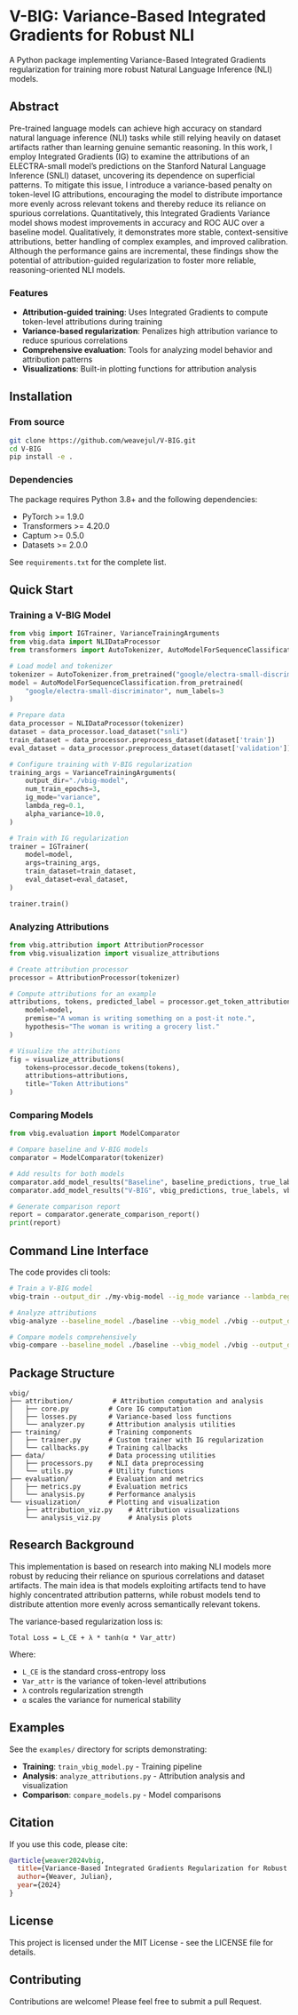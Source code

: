 # V-BIG: Variance-Based Integrated Gradients for Robust NLI

A Python package implementing Variance-Based Integrated Gradients regularization for training more robust Natural Language Inference (NLI) models.

## Abstract

Pre-trained language models can achieve high accuracy on standard natural language inference (NLI) tasks while still relying heavily on dataset artifacts rather than learning genuine semantic reasoning. In this work, I employ Integrated Gradients (IG) to examine the attributions of an ELECTRA-small model’s predictions on the Stanford Natural Language Inference (SNLI) dataset, uncovering its dependence on superficial patterns. To mitigate this issue, I introduce a variance-based penalty on token-level IG attributions, encouraging the model to distribute importance more evenly across relevant tokens and thereby reduce its reliance on spurious correlations. Quantitatively, this Integrated Gradients Variance model shows modest improvements in accuracy and ROC AUC over a baseline model. Qualitatively, it demonstrates more stable, context-sensitive attributions, better handling of complex examples, and improved calibration. Although the performance gains are incremental, these findings show the potential of attribution-guided regularization to foster more reliable, reasoning-oriented NLI models.

### Features

- **Attribution-guided training**: Uses Integrated Gradients to compute token-level attributions during training
- **Variance-based regularization**: Penalizes high attribution variance to reduce spurious correlations
- **Comprehensive evaluation**: Tools for analyzing model behavior and attribution patterns
- **Visualizations**: Built-in plotting functions for attribution analysis

## Installation

### From source

```bash
git clone https://github.com/weavejul/V-BIG.git
cd V-BIG
pip install -e .
```

### Dependencies

The package requires Python 3.8+ and the following dependencies:
- PyTorch >= 1.9.0
- Transformers >= 4.20.0
- Captum >= 0.5.0
- Datasets >= 2.0.0

See `requirements.txt` for the complete list.

## Quick Start

### Training a V-BIG Model

```python
from vbig import IGTrainer, VarianceTrainingArguments
from vbig.data import NLIDataProcessor
from transformers import AutoTokenizer, AutoModelForSequenceClassification

# Load model and tokenizer
tokenizer = AutoTokenizer.from_pretrained("google/electra-small-discriminator")
model = AutoModelForSequenceClassification.from_pretrained(
    "google/electra-small-discriminator", num_labels=3
)

# Prepare data
data_processor = NLIDataProcessor(tokenizer)
dataset = data_processor.load_dataset("snli")
train_dataset = data_processor.preprocess_dataset(dataset['train'])
eval_dataset = data_processor.preprocess_dataset(dataset['validation'])

# Configure training with V-BIG regularization
training_args = VarianceTrainingArguments(
    output_dir="./vbig-model",
    num_train_epochs=3,
    ig_mode="variance",
    lambda_reg=0.1,
    alpha_variance=10.0,
)

# Train with IG regularization
trainer = IGTrainer(
    model=model,
    args=training_args,
    train_dataset=train_dataset,
    eval_dataset=eval_dataset,
)

trainer.train()
```

### Analyzing Attributions

```python
from vbig.attribution import AttributionProcessor
from vbig.visualization import visualize_attributions

# Create attribution processor
processor = AttributionProcessor(tokenizer)

# Compute attributions for an example
attributions, tokens, predicted_label = processor.get_token_attributions(
    model=model,
    premise="A woman is writing something on a post-it note.",
    hypothesis="The woman is writing a grocery list."
)

# Visualize the attributions
fig = visualize_attributions(
    tokens=processor.decode_tokens(tokens),
    attributions=attributions,
    title="Token Attributions"
)
```

### Comparing Models

```python
from vbig.evaluation import ModelComparator

# Compare baseline and V-BIG models
comparator = ModelComparator(tokenizer)

# Add results for both models
comparator.add_model_results("Baseline", baseline_predictions, true_labels, baseline_attributions)
comparator.add_model_results("V-BIG", vbig_predictions, true_labels, vbig_attributions)

# Generate comparison report
report = comparator.generate_comparison_report()
print(report)
```

## Command Line Interface

The code provides cli tools:

```bash
# Train a V-BIG model
vbig-train --output_dir ./my-vbig-model --ig_mode variance --lambda_reg 0.1

# Analyze attributions
vbig-analyze --baseline_model ./baseline --vbig_model ./vbig --output_dir ./analysis

# Compare models comprehensively
vbig-compare --baseline_model ./baseline --vbig_model ./vbig --output_dir ./comparison
```

## Package Structure

```
vbig/
├── attribution/          # Attribution computation and analysis
│   ├── core.py          # Core IG computation
│   ├── losses.py        # Variance-based loss functions
│   └── analyzer.py      # Attribution analysis utilities
├── training/            # Training components
│   ├── trainer.py       # Custom trainer with IG regularization
│   └── callbacks.py     # Training callbacks
├── data/                # Data processing utilities
│   ├── processors.py    # NLI data preprocessing
│   └── utils.py         # Utility functions
├── evaluation/          # Evaluation and metrics
│   ├── metrics.py       # Evaluation metrics
│   └── analysis.py      # Performance analysis
└── visualization/       # Plotting and visualization
    ├── attribution_viz.py    # Attribution visualizations
    └── analysis_viz.py       # Analysis plots
```

## Research Background

This implementation is based on research into making NLI models more robust by reducing their reliance on spurious correlations and dataset artifacts. The main idea is that models exploiting artifacts tend to have highly concentrated attribution patterns, while robust models tend to distribute attention more evenly across semantically relevant tokens.

The variance-based regularization loss is:

```
Total Loss = L_CE + λ * tanh(α * Var_attr)
```

Where:
- `L_CE` is the standard cross-entropy loss
- `Var_attr` is the variance of token-level attributions
- `λ` controls regularization strength
- `α` scales the variance for numerical stability

## Examples

See the `examples/` directory for scripts demonstrating:

- **Training**: `train_vbig_model.py` - Training pipeline
- **Analysis**: `analyze_attributions.py` - Attribution analysis and visualization
- **Comparison**: `compare_models.py` - Model comparisons

## Citation

If you use this code, please cite:

```bibtex
@article{weaver2024vbig,
  title={Variance-Based Integrated Gradients Regularization for Robust Natural Language Inference},
  author={Weaver, Julian},
  year={2024}
}
```

## License

This project is licensed under the MIT License - see the LICENSE file for details.

## Contributing

Contributions are welcome! Please feel free to submit a pull Request.